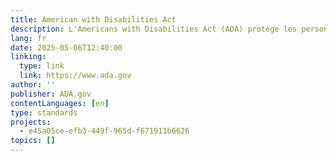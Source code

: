 ```yaml
---
title: American with Disabilities Act
description: L'Americans with Disabilities Act (ADA) protège les personnes handicapées contre la discrimination.
lang: fr
date: 2025-05-06T12:40:00
linking:
  type: link
  link: https://www.ada.gov
author: ''
publisher: ADA.gov
contentLanguages: [en]
type: standards
projects:
  - e45a05ce-efb3-449f-965d-f671911b6626
topics: []
---
```

